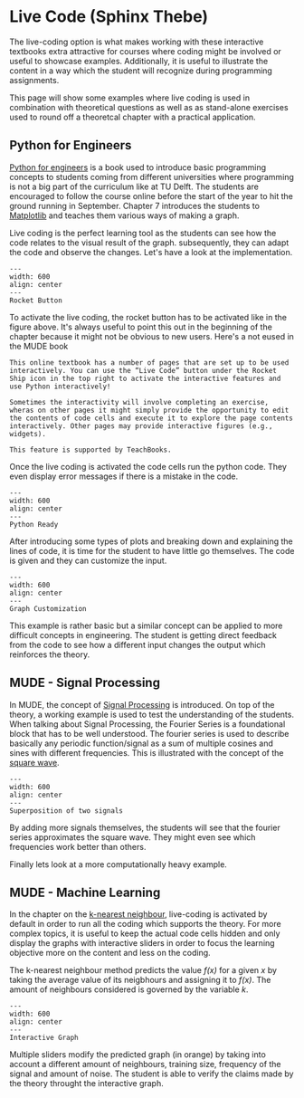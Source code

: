 # Live Code (Sphinx Thebe)

The live-coding option is what makes working with these interactive textbooks extra attractive for courses where coding might be involved or useful to showcase examples. Additionally, it is useful to illustrate the content in a way which the student will recognize during programming assignments.

This page will show some examples where live coding is used in combination with theoretical questions as well as as stand-alone exercises used to round off a theoretcal chapter with a practical application.

## Python for Engineers

[Python for engineers](https://teachbooks.github.io/learn-python/intro.html) is a book used to introduce basic programming concepts to students coming from different universities where programming is not a big part of the curriculum like at TU Delft. The students are encouraged to follow the course online before the start of the year to hit the ground running in September. Chapter 7 introduces the students to [Matplotlib](https://teachbooks.github.io/learn-python/07/Theory/01.html) and teaches them various ways of making a graph. 

Live coding is the perfect learning tool as the students can see how the code relates to the visual result of the graph. subsequently, they can adapt the code and observe the changes. Let's have a look at the implementation.

```{figure} figures/live_code3.PNG
---
width: 600
align: center
---
Rocket Button
```
To activate the live coding, the rocket button has to be activated like in the figure above. It's always useful to point this out in the beginning of the chapter because it might not be obvious to new users. Here's a not eused in the MUDE book

```{Interactive Pages—Use Python in your Browser!}
This online textbook has a number of pages that are set up to be used interactively. You can use the “Live Code” button under the Rocket Ship icon in the top right to activate the interactive features and use Python interactively!

Sometimes the interactivity will involve completing an exercise, wheras on other pages it might simply provide the opportunity to edit the contents of code cells and execute it to explore the page contents interactively. Other pages may provide interactive figures (e.g., widgets).

This feature is supported by TeachBooks.
```
Once the live coding is activated the code cells run the python code. They even display error messages if there is a mistake in the code.

```{figure} figures/live_code4.PNG
---
width: 600
align: center
---
Python Ready
```
After introducing some types of plots and breaking down and explaining the lines of code, it is time for the student to have little go themselves. The code is given and they can customize the input. 

```{figure} figures/live_code5.PNG
---
width: 600
align: center
---
Graph Customization
```
This example is rather basic but a similar concept can be applied to more difficult concepts in engineering. The student is getting direct feedback from the code to see how a different input changes the output which reinforces the theory. 

## MUDE - Signal Processing

In MUDE, the concept of [Signal Processing](https://mude.citg.tudelft.nl/book/signal/intro.html) is introduced. On top of the theory, a working example is used to test the understanding of the students. When talking about Signal Processing, the Fourier Series is a foundational block that has to be well understood. The fourier series is used to describe basically any periodic function/signal as a sum of multiple cosines and sines with different frequencies. This is illustrated with the concept of the [square wave](https://mude.citg.tudelft.nl/book/signal/fourier_nb.html#).   

```{figure} figures/live_code6.PNG
---
width: 600
align: center
---
Superposition of two signals
```
By adding more signals themselves, the students will see that the fourier series approximates the square wave. They might even see which frequencies work better than others.

Finally lets look at a more computationally heavy example.

## MUDE - Machine Learning

In the chapter on the [k-nearest neighbour](https://mude.citg.tudelft.nl/book/ml/knn_interactive.html), live-coding is activated by default in order to run all the coding which supports the theory. For more complex topics, it is useful to keep the actual code cells hidden and only display the graphs with interactive sliders in order to focus the learning objective more on the content and less on the coding. 

The k-nearest neighbour method predicts the value *f(x)* for a given *x* by taking the average value of its neigbhours and assigning it to *f(x)*. The amount of neighbours considered is governed by the variable *k*.

```{figure} figures/live_code7.PNG
---
width: 600
align: center
---
Interactive Graph
```
Multiple sliders modify the predicted graph (in orange) by taking into account a different amount of neighbours, training size, frequency of the signal and amount of noise. The student is able to verify the claims made by the theory throught the interactive graph.